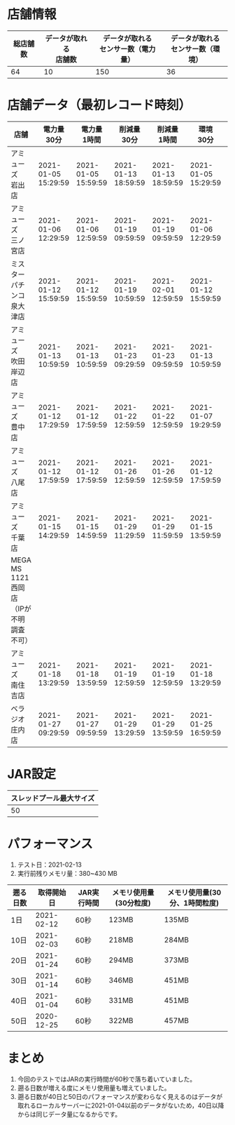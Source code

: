 # 店舗情報

|総店舗数|データが取れる<br>店舗数|データが取れる<br>センサー数（電力量）|データが取れる<br>センサー数（環境）|
|-|-|-|-|
|64|10|150|36|

# 店舗データ（最初レコード時刻）

|店舗|電力量<br>30分|電力量<br>1時間|削減量<br>30分|削減量<br>1時間|環境<br>30分|環境<br>1時間|
|-|-|-|-|-|-|-|
|アミューズ<br>岩出店|2021-01-05<br>15:29:59|2021-01-05 15:59:59|2021-01-13 18:59:59|2021-01-13 18:59:59|2021-01-05 15:29:59|2021-01-05 15:59:59|
|アミューズ<br>三ノ宮店|2021-01-06<br>12:29:59|2021-01-06 12:59:59|2021-01-19 09:59:59|2021-01-19 09:59:59|2021-01-06 12:29:59|2021-01-06 12:59:59|
|ミスター<br>パチンコ<br>泉大津店|2021-01-12<br>15:59:59|2021-01-12 15:59:59|2021-01-19 10:59:59|2021-02-01 12:59:59|2021-01-12 15:59:59|2021-01-12 15:59:59|
|アミューズ<br>吹田岸辺店|2021-01-13<br>10:59:59|2021-01-13 10:59:59|2021-01-23 09:29:59|2021-01-23 09:59:59|2021-01-13 10:59:59|2021-01-13 10:59:59|
|アミューズ<br>豊中店|2021-01-12<br>17:29:59|2021-01-12 17:59:59|2021-01-22 12:59:59|2021-01-22 12:59:59|2021-01-07 19:29:59|2021-01-07 19:59:59|
|アミューズ<br>八尾店|2021-01-12<br>17:59:59|2021-01-12 17:59:59|2021-01-26 12:59:59|2021-01-26 12:59:59|2021-01-12 17:59:59|2021-01-12 17:59:59|
|アミューズ<br>千葉店|2021-01-15<br>14:29:59|2021-01-15 14:59:59|2021-01-29 11:29:59|2021-01-29 11:59:59|2021-01-15 13:59:59|2021-01-15 13:59:59|
|MEGA MS 1121<br>西岡店<br>（IPが不明<br>調査不可）|||||||
|アミューズ<br>南住吉店|2021-01-18<br>13:29:59|2021-01-18 13:59:59|2021-01-19 12:59:59|2021-01-19 12:59:59|2021-01-18 13:29:59|2021-01-18 13:59:59|
|ベラジオ<br>庄内店|2021-01-27<br>09:29:59|2021-01-27 09:59:59|2021-01-29 13:29:59|2021-01-29 13:59:59|2021-01-25 16:59:59|2021-01-25 16:59:59|

# JAR設定

|スレッドプール最大サイズ|
|-|
|50|

# パフォーマンス
1. テスト日：2021-02-13
2. 実行前残りメモリ量：380~430 MB

|遡る日数|取得開始日|JAR実行時間|メモリ使用量(30分粒度)|メモリ使用量(30分、1時間粒度)|
|-|-|-|-|-|
|1日|2021-02-12|60秒|123MB|135MB|
|10日|2021-02-03|60秒|218MB|284MB|
|20日|2021-01-24|60秒|294MB|373MB|
|30日|2021-01-14|60秒|346MB|451MB|
|40日|2021-01-04|60秒|331MB|451MB|
|50日|2020-12-25|60秒|322MB|457MB|

# まとめ
1. 今回のテストではJARの実行時間が60秒で落ち着いていました。
2. 遡る日数が増える度にメモリ使用量も増えていました。
3. 遡る日数が40日と50日のパフォーマンスが変わらなく見えるのはデータが取れるローカルサーバーに2021-01-04以前のデータがないため，40日以降からは同じデータ量になるからです。
